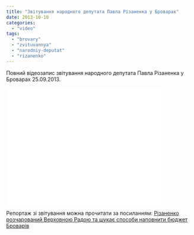 ```yaml
---
title: "Звітування народного депутата Павла Різаненка у Броварах"
date: 2013-10-10
categories: 
  - "video"
tags: 
  - "brovary"
  - "zvituvannya"
  - "narodniy-deputat"
  - "rizanenko"
---
```


Повний відеозапис звітування народного депутата Павла Різаненка у Броварах 25.09.2013.

<iframe width="420" height="315" src="//www.youtube.com/embed/hnMzt1tK5ro" frameborder="0" allowfullscreen></iframe>

Репортаж зі звітування можна прочитати за посиланням: [Різаненко розчарований Верховною Радою та шукає способи наповнити бюджет Броварів](https://mpz.brovary.org/rizanenko-rozcharovaniy-verhovnoyu-radoyu-ta-shukaye-sposobi-napovniti-byudzhet-brovariv/ "Різаненко розчарований Верховною Радою та шукає способи наповнити бюджет Броварів")
